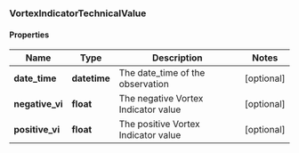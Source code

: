 ### VortexIndicatorTechnicalValue

#### Properties
Name | Type | Description | Notes
------------ | ------------- | ------------- | -------------
**date_time** | **datetime** | The date_time of the observation | [optional] 
**negative_vi** | **float** | The negative Vortex Indicator value | [optional] 
**positive_vi** | **float** | The positive Vortex Indicator value | [optional] 



